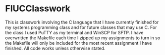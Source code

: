 # FIUCClasswork
This is classwork involving the C language that I have currently finished for my systems programming class and for future classes that may use C. For the class I used PuTTY as my terminal and WinSCP for SFTP. I have overwritten the Makefile each time I zipped up my assignments to turn in so the Makefile will only be included for the most recent assignment I have finished. All code works unless otherwise stated.
